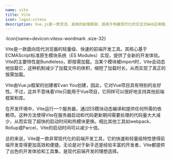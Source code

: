 ```yaml
---
name: vite
title: Vite
icon: logos:vitess
description: Vue.js是一款灵活、高效的前端框架，适用于构建现代化的交互式Web应用程序。其简洁的API设计和丰富的生态系统使得开发者能够快速构建功能丰富、响应迅速的Web应用
---
```



:Icon{name=devicon:vitess-wordmark .size-32}

Vite是一款面向现代浏览器的轻量级、快速的前端开发工具。其核心基于ECMAScript标准原生模块系统（ES Modules）实现，提供了全新的开发体验。Vite的主要特性是Bundleless，即按需加载。当某个模块被import时，Vite会动态地加载它，这种机制减少了加载文件的体积，缩短了加载时长，从而实现了真正的按需加载。

Vite由Vue.js框架的创建者Evan You创建，因此，它对Vue项目具有特别的友好性。不过，这并不意味着Vite只能用于Vue项目，它同样可以很好地支持其他前端框架和库。

在开发环境中，Vite运行一个服务器，通过ES模块动态编译和提供任何所需的依赖项。这种方法使得Vite在服务器启动和代码更新期间需要处理的代码量大大减少，从而实现了超快的启动时间和热模块更换。相比其他工具如webpack、Rollup或Parcel，Vite的启动时间可以减少十倍。

总的来说，Vite是一款非常现代化的前端开发工具，它的快速和轻量级特性使得前端开发变得更加高效和便捷。无论是对于新手还是经验丰富的开发者，Vite都提供了出色的开发体验和工具集，是现代前端开发的理想选择。
